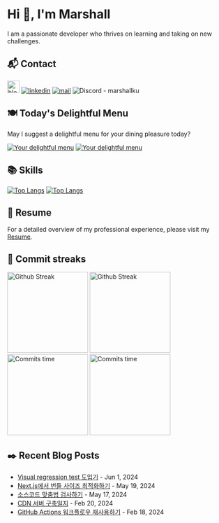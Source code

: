 # Hi 👋, I'm Marshall

I am a passionate developer who thrives on learning and taking on new challenges.

## 📬 Contact

[<img height="28" src="https://marshallku.github.io/marshallku/assets/icons/blog-badge.svg" alt="blog logo" />][blog]
[![linkedin](https://img.shields.io/badge/LinkedIn-0077B5?style=for-the-badge&logo=linkedin&logoColor=white)](https://www.linkedin.com/in/marshallku/)
[![mail](https://img.shields.io/badge/MAIL-F9E000?style=for-the-badge&logo=GMAIL&logoColor=%23000000)](mailto:marshall@kakao.com)
![Discord - marshallku](https://img.shields.io/badge/marshallku-7289da?style=for-the-badge&logo=DISCORD&logoColor=fff)

## 🍽️ Today's Delightful Menu

May I suggest a delightful menu for your dining pleasure today?

[![Your delightful menu](https://marshallku.dev:48018/?theme=dark)](https://github.com/marshallku/menu-today#gh-dark-mode-only) [![Your delightful menu](https://marshallku.dev:48018/?theme=light)](https://github.com/marshallku/menu-today#gh-light-mode-only)

## 📚 Skills

[<img src="https://github-readme-stats.vercel.app/api/top-langs/?username=marshallku&langs_count=12&layout=compact&theme=onedark&hide_border=true" alt="Top Langs" />](https://github.com/anuraghazra/github-readme-stats#gh-dark-mode-only) [<img src="https://github-readme-stats.vercel.app/api/top-langs/?username=marshallku&langs_count=12&layout=compact&theme=solarized-light&hide_border=true" alt="Top Langs" />](https://github.com/anuraghazra/github-readme-stats#gh-light-mode-only)

## 📄 Resume

For a detailed overview of my professional experience, please visit my [Resume](https://resume.marshallku.com).

## 💜 Commit streaks

[<img src="https://github-readme-streak-stats.herokuapp.com/?user=marshallku&theme=onedark&border=00000000" alt="Github Streak" height="185" />](https://git.io/streak-stats#gh-dark-mode-only) [<img src="https://github-readme-streak-stats.herokuapp.com/?user=marshallku&theme=solarized-light&border=00000000" alt="Github Streak" height="185" />](https://git.io/streak-stats#gh-light-mode-only) [<img src="https://github-profile-summary-cards.vercel.app/api/cards/productive-time?username=marshallku&theme=onedark&utcOffset=9" alt="Commits time" height="185" />](https://github.com/vn7n24fzkq/github-profile-summary-cards#gh-dark-mode-only) [<img src="https://github-profile-summary-cards.vercel.app/api/cards/productive-time?username=marshallku&theme=solarized&utcOffset=9" alt="Commits time" height="185" />](https://github.com/vn7n24fzkq/github-profile-summary-cards#gh-light-mode-only)

## ✒️ Recent Blog Posts

<!-- Blog-Post -->

- [Visual regression test 도입기](https://marshallku.com/dev/visual-regression-test) - Jun 1, 2024
- [Next.js에서 번들 사이즈 최적화하기](https://marshallku.com/dev/nextjs-%EB%B2%88%EB%93%A4-%EC%82%AC%EC%9D%B4%EC%A6%88-%EC%B5%9C%EC%A0%81%ED%99%94) - May 19, 2024
- [소스코드 맞춤법 검사하기](https://marshallku.com/dev/%EC%86%8C%EC%8A%A4%EC%BD%94%EB%93%9C-%EB%A7%9E%EC%B6%A4%EB%B2%95-%EA%B2%80%EC%82%AC%ED%95%98%EA%B8%B0) - May 17, 2024
- [CDN 서버 구축일지](https://marshallku.com/dev/cdn-server-with-rust) - Feb 20, 2024
- [GitHub Actions 워크플로우 재사용하기](https://marshallku.com/dev/reuse-github-actions) - Feb 18, 2024

<!-- Blog-Post -->

[blog]: https://marshallku.com
